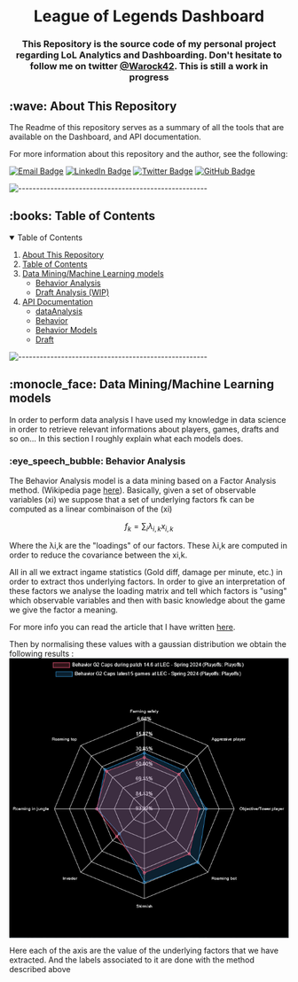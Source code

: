 <!-- README.md -->

<h1 align="center" id="top">League of Legends Dashboard</h1>

<h3 align="center">This Repository is the source code of my personal project regarding LoL Analytics and Dashboarding. Don't hesitate to follow me on twitter <a href="https://twitter.com/Warock42">@Warock42</a>. This is still a work in progress</h3>

<h2 id="wave-about-this-repository">:wave: About This Repository</h2>
The Readme of this repository serves as a summary of all the tools that are available on the Dashboard, and API documentation. 

For more information about this repository and the author, see the following:


[![Email Badge](https://img.shields.io/badge/-Gmail-D14836?style=flat&logo=gmail&logoColor=white)](mailto:warock.analytics@gmail.com)
[![LinkedIn Badge](https://img.shields.io/badge/LinkedIn-0077B5?style=flat&logo=linkedin&logoColor=white)](https://www.linkedin.com/in/aymeric-vinot-869a60230/)
[![Twitter Badge](https://img.shields.io/badge/Twitter-1DA1F2?style=flat&logo=twitter&logoColor=white)](https://twitter.com/Warock42)
[![GitHub Badge](https://img.shields.io/badge/GitHub-100000?style=flat&logo=github&logoColor=white)](https://github.com/avinot244)

![-----------------------------------------------------](https://raw.githubusercontent.com/andreasbm/readme/master/assets/lines/water.png)

<!-- TABLE OF CONTENTS -->
<h2 id="book-table-of-contents">:books: Table of Contents</h2>
<details open="open">
  <summary>Table of Contents</summary>
  <ol>
    <li><a href="#wave-about-this-repository">About This Repository</a></li>
    <li><a href="#book-table-of-contents">Table of Contents</a></li>
    <li>
      <a href="#models">Data Mining/Machine Learning models</a>
      <ul>
        <li><a href="#behavior-analysis">Behavior Analysis</a></li>
        <li><a href="#draft-analysis">Draft Analysis (WIP)</a></li>
      </ul>
    </li>
    <li>
      <a href="#Api-documentation">API Documentation</a>
      <ul>
        <li><a href="#dataAnalysis">dataAnalysis</a></li>
        <li><a href="#Behavior">Behavior</a></li>
        <li><a href="#Behavior-models">Behavior Models</a></li>
        <li><a href="#Draft">Draft</a></li>
      </ul>
    </li>
  </ol>
</details>

![-----------------------------------------------------](https://raw.githubusercontent.com/andreasbm/readme/master/assets/lines/water.png)
<h2 id="models">:monocle_face: Data Mining/Machine Learning models</h2>
In order to perform data analysis I have used my knowledge in data science in order to retrieve relevant informations about players, games, drafts and so on... In this section I roughly explain what each models does.

<h3 id="behavior-analysis">:eye_speech_bubble: Behavior Analysis</h3>
The Behavior Analysis model is a data mining based on a Factor Analysis method. (Wikipedia page <a href="https://en.wikipedia.org/wiki/Factor_analysis">here</a>). Basically, given a set of observable variables (xi) we suppose that a set of underlying factors fk can be computed as a linear combinaison of the (xi)

$$
f_k = \sum_{i} λ_{i,k} x_{i,k}
$$

Where the λi,k are the "loadings" of our factors. These λi,k are computed in order to reduce the covariance between the xi,k. 

All in all we extract ingame statistics (Gold diff, damage per minute, etc.) in order to extract thos underlying factors. In order to give an interpretation of these factors we analyse the loading matrix and tell which factors is "using" which observable variables and then with basic knowledge about the game we give the factor a meaning. 

For more info you can read the article that I have written <a href="https://drive.google.com/file/d/1o6FcY_anyv7QE86N8dXMdxL2QZdNB26-/view?usp=sharing ">here</a>.

Then by normalising these values with a gaussian distribution we obtain the following results :
<img src="img/G2_Caps.PNG" align="center">

Here each of the axis are the value of the underlying factors that we have extracted. And the labels associated to it are done with the method described above